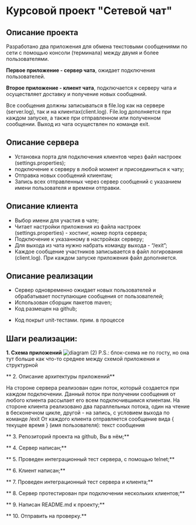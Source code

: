 # Курсовой проект "Сетевой чат"

## Описание проекта

Разработано два приложения для обмена текстовыми сообщениями по сети с помощью консоли (терминала) между двумя и более пользователями. 

**Первое приложение - сервер чата**, ожидает подключения пользователей.

**Второе приложение - клиент чата**, подключается к серверу чата и осуществляет доставку и получение новых сообщений.

Все сообщения должны записываться в file.log как на сервере (server.log), так и на клиентах(client.log). File.log дополняется при каждом запуске, а также при отправленном или полученном сообщении. Выход из чата осуществлен по команде exit.

## Описание сервера

- Установка порта для подключения клиентов через файл настроек (settings.properties);
- подключение к серверу в любой момент и присоединиться к чату;
- Отправка новых сообщений клиентам;
- Запись всех отправленных через сервер сообщений с указанием имени пользователя и времени отправки.

## Описание клиента

- Выбор имени для участия в чате;
- Читает настройки приложения из файла настроек (settings.properties) - хостинг, номер порта сервера;
- Подключение к указанному в настройках серверу;
- Для выхода из чата нужно набрать команду выхода - “/exit”;
- Каждое сообщение участников записывается в файл логирования (client.log). При каждом запуске приложения файл дополняется.

## Описание реализации

+ Сервер одновременно ожидает новых пользователей и обрабатывает поступающие сообщения от пользователей;
+ Использован сборщик пакетов maven;
+ Код размещен на github;
- Код покрыт unit-тестами. прим. в процессе

## Шаги реализации:

**1. Схема приложений**
![diagram (2)](https://user-images.githubusercontent.com/67290161/130491038-a6b622f1-aa03-4fa6-bbd4-3838505996c8.png)
P.S.: блок-схема не по госту, но она тут больше как что-то среднее между схемой приложения и структурной

** 2. Описание архитектуры приложений**

На стороне сервера реализован один поток, который создается при каждом подключении. Данный поток при получении сообщения от любого клиента 
рассылает его всем подключившимся клиентам.
На стороне клиента реализовано два параллельных потока, один на чтение в бесконечном цикле, другой - на запись, с условием выхода по команде /exit
От каждого клиента отправляется сообщение вида { текущее время } (имя пользователя): текст сообщения

** 3. Репозиторий проекта на github, Вы в нём;**

** 4. Сервер написан;**

** 5. Проведен интеграционный тест сервера, с помощью telnet;**

** 6. Клиент написан;**

** 7. Проведен интеграционный тест сервера и клиента;**

** 8. Сервер протестирован при подключении нескольких клиентов;**

** 9. Написан README.md к проекту;**

** 10. Отправить на проверку.**
